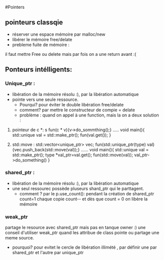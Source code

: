 #Pointers 
## pointeurs classqie
* réserver une espace mémoire par malloc/new
* libérer le mémoire  free/delate
* prebleme fuite de mémoire :
<p>il faut mettre Free ou delete mais par fois on a une return avant :(

## Ponteurs intélligents:
### Unique_ptr :
* libération de la mémoire résolu :), par la libération automatique 
* pointe vers une seule ressource. 
    * Pourqui?
pour éviter le double libération free/delate
    * comment?
par mettre le constructeur de compie = delate
    * problème : 
quand on appel à une function, mais la on a deux solution :
1. pointeur de c *: s
    fun(c * v){v->do_sommthing();}
    .....
    void main(){
    std::unique<type> val = std::make_ptr<type>();
    fun(val.get());
    }

2. std::move :
std::vector<unique_ptr<typr>> vec;
fun(std::unique_ptr(type) val){vec.push_back(std::move(val));}
......
    void main(){
        std::unique<type> val = std::make_ptr<type>();
        type *val_ptr=val.get();
        fun(std::move(val));
        val_ptr->do_something()
    }


### shared_ptr :
* libération de la mémoire résolu :), par la libération automatique 
* une seul ressourec possède pluseurs shard_ptr qui le parttagent. 
    * comment ?
par le p.use_count(): pendant la création de shared_ptr count=1 chaque copie count-- et dès que count = 0 on libère la mémoire 

### weak_ptr
partage le resource avec shared_ptr mais pas en tanque owner :)
une conseil d'utiliser weak_ptr quand les attribue de class pointe ou partage une meme source.

* pourquoi?
pour evitet le cercle de libération illimété , par définir une par shared_ptr et l'autre par unique_ptr 


